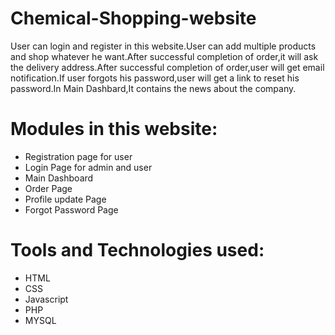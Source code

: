 # Chemical-Shopping-website
User can login and register in this website.User can add multiple products and shop whatever he want.After successful completion of order,it will ask the delivery address.After successful completion of order,user will get email notification.If user forgots his password,user will get a link to reset his password.In Main Dashbard,It contains the news about the company.

# Modules in this website:
- Registration page for user
- Login Page for admin and user
- Main Dashboard
- Order Page
- Profile update Page
- Forgot Password Page


# Tools and Technologies used:
- HTML
- CSS
- Javascript
- PHP
- MYSQL

